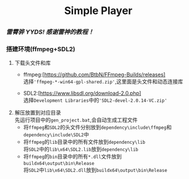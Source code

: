 # <p align="center"> Simple Player </p>

### ***雷霄骅 YYDS! 感谢雷神的教程！***

### 搭建环境(ffmpeg+SDL2)

1. 下载头文件和库  
   * ffmpeg:[https://github.com/BtbN/FFmpeg-Builds/releases]  
    选择`'ffmpeg-*-win64-gpl-shared.zip'`,这里面是头文件和动态连接库

   * SDL2:[https://www.libsdl.org/download-2.0.php]  
    选择`Development Libraries`中的`'SDL2-devel-2.0.14-VC.zip'`
2. 解压放置到对应目录  
   先运行项目中的`gen_project.bat`,会自动生成工程文件
   * 将`ffmpeg`和`SDL2`的头文件分别放到`dependency\include\ffmpeg`和`dependency\include\SDL2`中  
   * 将`ffmpeg`的`lib`目录中的所有文件放到`dependency\lib`  
     将`SDL2`中的`lib\x64\SDL2.lib`放到`dependency\lib`  
   * 将`ffmpeg`的`bin`目录中的所有`*.dll`文件放到`buildx64\output\bin\Release`  
     将`SDL2`中`lib\x64\SDL2.dll`放到`buildx64\output\bin\Release`